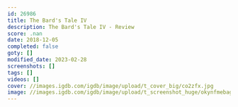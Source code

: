 ```yaml
---
id: 26986
title: The Bard's Tale IV
description: The Bard's Tale IV - Review
score: .nan
date: 2018-12-05
completed: false
goty: []
modified_date: 2023-02-28
screenshots: []
tags: []
videos: []
cover: //images.igdb.com/igdb/image/upload/t_cover_big/co2zfx.jpg
image: //images.igdb.com/igdb/image/upload/t_screenshot_huge/okynfmebagiydbpbtnbf.jpg
---
```

